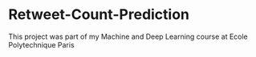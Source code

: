 # Retweet-Count-Prediction
This project was part of my Machine and Deep Learning course at Ecole Polytechnique Paris

